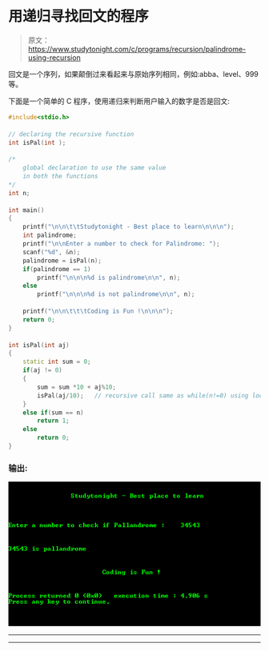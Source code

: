# 用递归寻找回文的程序

> 原文：<https://www.studytonight.com/c/programs/recursion/palindrome-using-recursion>

回文是一个序列，如果颠倒过来看起来与原始序列相同，例如:abba、level、999 等。

下面是一个简单的 C 程序，使用递归来判断用户输入的数字是否是回文:

```cpp
#include<stdio.h>

// declaring the recursive function
int isPal(int );

/*
    global declaration to use the same value 
    in both the functions
*/
int n;

int main()
{
    printf("\n\n\t\tStudytonight - Best place to learn\n\n\n");
    int palindrome;
    printf("\n\nEnter a number to check for Palindrome: ");
    scanf("%d", &n);
    palindrome = isPal(n);
    if(palindrome == 1)
        printf("\n\n\n%d is palindrome\n\n", n);
    else
        printf("\n\n\n%d is not palindrome\n\n", n);

    printf("\n\n\t\t\tCoding is Fun !\n\n\n");
    return 0;
}

int isPal(int aj)
{
    static int sum = 0;
    if(aj != 0)
    {
        sum = sum *10 + aj%10;
        isPal(aj/10);   // recursive call same as while(n!=0) using loop
    }
    else if(sum == n)
        return 1;
    else
        return 0;
}
```

### 输出:

![Progrm to find Palindrome using recursion](img/a6fa43ef6f1e200953d944cadd033f17.png)

* * *

* * *